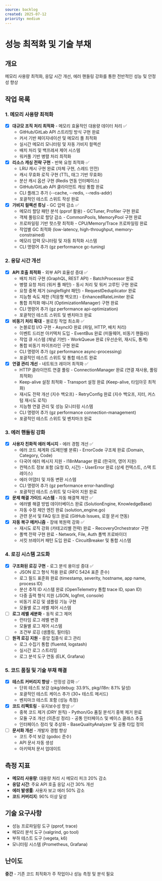 ```yaml
---
source: backlog
created: 2025-07-12
priority: medium
---
```


# 성능 최적화 및 기술 부채

## 개요
메모리 사용량 최적화, 응답 시간 개선, 에러 핸들링 강화를 통한 전반적인 성능 및 안정성 향상

## 작업 목록

### 1. 메모리 사용량 최적화
- [x] **대규모 조직 처리 최적화** - 메모리 효율적인 대용량 데이터 처리 ✅
  - GitHub/GitLab API 스트리밍 방식 구현 완료
  - 커서 기반 페이지네이션 및 메모리 풀 최적화
  - 실시간 메모리 모니터링 및 자동 가비지 컬렉션
  - 배치 처리 및 백프레셔 제어 시스템
  - 워커풀 기반 병렬 처리 최적화
- [x] **리소스 캐싱 전략 구현** - 반복 요청 최적화 ✅
  - LRU 캐시 구현 완료 (자체 구현, 스레드 안전)
  - 캐시 무효화 로직 구현 (TTL, 태그 기반 무효화)
  - 분산 캐시 옵션 구현 (Redis 연동 인터페이스)
  - GitHub/GitLab API 클라이언트 캐싱 통합 완료
  - CLI 플래그 추가 (--cache, --redis, --redis-addr)
  - 포괄적인 테스트 스위트 작성 완료
- [x] **가비지 컬렉션 튜닝** - GC 압력 감소 ✅
  - 메모리 할당 패턴 분석 (pprof 활용) - GCTuner, Profiler 구현 완료
  - 객체 풀링으로 할당 감소 - CommonPools, MemoryPool 구현 완료
  - 프로파일링 기반 핫스팟 최적화 - CPU/Memory/Trace 프로파일링 완료
  - 작업별 GC 최적화 (low-latency, high-throughput, memory-constrained)
  - 메모리 압력 모니터링 및 자동 최적화 시스템
  - CLI 명령어 추가 (gz performance gc-tuning)

### 2. 응답 시간 개선
- [x] **API 호출 최적화** - 외부 API 효율성 증대 ✅
  - 배치 처리 구현 (GraphQL, REST API) - BatchProcessor 완료
  - 병렬 요청 처리 (워커 풀 패턴) - 동시 처리 및 워커 고루틴 구현 완료
  - 요청 중복 제거 (singleflight 패턴) - RequestDeduplicator 완료
  - 지능형 속도 제한 (적응형 백오프) - EnhancedRateLimiter 완료
  - 통합 최적화 매니저 (OptimizationManager) 구현 완료
  - CLI 명령어 추가 (gz performance api-optimization)
  - 포괄적인 테스트 스위트 및 벤치마크 완료
- [x] **비동기 처리 확대** - 블로킹 작업 최소화 ✅
  - 논블로킹 I/O 구현 - AsyncIO 완료 (파일, HTTP, 배치 처리)
  - 이벤트 드리븐 아키텍처 도입 - EventBus 완료 (미들웨어, 비동기 핸들러)
  - 작업 큐 시스템 (채널 기반) - WorkQueue 완료 (우선순위, 재시도, 통계)
  - 통합 비동기 파이프라인 구현 완료
  - CLI 명령어 추가 (gz performance async-processing)
  - 포괄적인 테스트 스위트 및 통합 테스트 완료
- [x] **연결 관리 개선** - 네트워크 레이어 최적화 ✅
  - HTTP 클라이언트 연결 풀링 - ConnectionManager 완료 (연결 재사용, 풀링 최적화)
  - Keep-alive 설정 최적화 - Transport 설정 완료 (Keep-alive, 타임아웃 최적화)
  - 재시도 전략 개선 (지수 백오프) - RetryConfig 완료 (지수 백오프, 지터, 커스텀 재시도 로직)
  - 지능형 연결 관리 및 성능 모니터링 시스템
  - CLI 명령어 추가 (gz performance connection-management)
  - 포괄적인 테스트 스위트 및 벤치마크 완료

### 3. 에러 핸들링 강화
- [x] **사용자 친화적 에러 메시지** - 에러 경험 개선 ✅
  - 에러 코드 체계화 (도메인별 분류) - ErrorCode 구조체 완료 (Domain, Category, Code)
  - 다국어 에러 메시지 지원 - I18nManager 완료 (한국어, 영어 지원)
  - 컨텍스트 정보 포함 (요청 ID, 시간) - UserError 완료 (상세 컨텍스트, 스택 트레이스)
  - 에러 어댑터 및 자동 변환 시스템
  - CLI 명령어 추가 (gz performance error-handling)
  - 포괄적인 테스트 스위트 및 다국어 지원 완료
- [x] **문제 해결 가이드 시스템** - 자동 해결책 제안 ✅
  - 에러별 해결 방법 데이터베이스 완료 (SolutionEngine, KnowledgeBase)
  - 자동 수정 제안 엔진 완료 (solution_engine.go)
  - 관련 문서 및 FAQ 링크 완료 (GitHub Issues, 로컬 문서 연동)
- [x] **자동 복구 메커니즘** - 장애 복원력 강화 ✅
  - 재시도 로직 강화 (카테고리별 전략) 완료 - RecoveryOrchestrator 구현
  - 폴백 전략 구현 완료 - Network, File, Auth 폴백 프로바이더
  - 서킷 브레이커 패턴 도입 완료 - CircuitBreaker 및 통합 시스템

### 4. 로깅 시스템 고도화
- [x] **구조화된 로깅 구현** - 로그 분석 용이성 증대 ✅
  - JSON 로그 형식 적용 완료 (RFC 5424 표준 준수)
  - 로그 필드 표준화 완료 (timestamp, severity, hostname, app name, process ID)
  - 분산 추적 ID 시스템 완료 (OpenTelemetry 통합 trace ID, span ID)
  - 다중 출력 형식 지원 (JSON, logfmt, console)
  - 비동기 로깅 및 샘플링 기능 구현
  - 모듈별 로그 레벨 제어 시스템
- [ ] **로그 레벨 세분화** - 동적 로그 제어
  - 런타임 로그 레벨 변경
  - 모듈별 로그 제어 시스템
  - 조건부 로깅 (샘플링, 필터링)
- [ ] **원격 로깅 지원** - 중앙 집중식 로그 관리
  - 로그 수집기 통합 (fluentd, logstash)
  - 실시간 로그 스트리밍
  - 로그 분석 도구 연동 (ELK, Grafana)

### 5. 코드 품질 및 기술 부채 해결
- [x] **테스트 커버리지 향상** - 안정성 강화 ✅
  - 단위 테스트 보강 (pkg/debug: 33.9%, pkg/i18n: 8.1% 달성)
  - 포괄적인 테스트 케이스 추가 (30+ 테스트 메서드)
  - 벤치마크 테스트 포함 (성능 측정)
- [x] **코드 리팩토링** - 유지보수성 향상 ✅
  - 중복 코드 제거 (DRY 원칙) - Python/Go 품질 분석기 중복 제거 완료
  - 모듈 구조 개선 (의존성 정리) - 공통 인터페이스 및 베이스 클래스 추출
  - 인터페이스 정리 및 추상화 - BaseQualityAnalyzer 및 공통 타입 정의
- [ ] **문서화 개선** - 개발자 경험 향상
  - 코드 주석 보강 (godoc 준수)
  - API 문서 자동 생성
  - 아키텍처 문서 업데이트

## 측정 지표
- **메모리 사용량**: 대용량 처리 시 메모리 피크 20% 감소
- **응답 시간**: 주요 API 호출 응답 시간 30% 개선
- **에러 발생률**: 사용자 보고 에러 50% 감소
- **코드 커버리지**: 90% 이상 달성

## 기술 요구사항
- 성능 프로파일링 도구 (pprof, trace)
- 메모리 분석 도구 (valgrind, go tool)
- 부하 테스트 도구 (vegeta, k6)
- 모니터링 시스템 (Prometheus, Grafana)

## 난이도
**중간** - 기존 코드 최적화가 주 작업이나 성능 측정 및 분석 필요